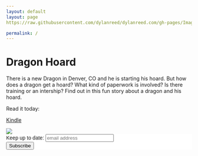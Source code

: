 ```yaml
---
layout: default
layout: page
https://raw.githubusercontent.com/dylanreed/dylanreed.com/gh-pages/Images/Squirrel-Stack.png

permalink: /
---
```

<h1> Dragon Hoard</h1>

<p>There is a new Dragon in Denver, CO and he is starting his hoard. But how does a dragon get a hoard? What kind of paperwork is involved? Is there training or an intership? Find out in this fun story about a dragon and his hoard. </p>

Read it today:

[Kindle](https://www.amazon.com/gp/product/B06XFF8X4X/ref=as_li_tl?ie=UTF8&tag=dylanreed06-20)


<a href = "https://www.amazon.com/gp/product/B06XFF8X4X/ref=as_li_tl?ie=UTF8&tag=dylanreed06-20">
<img src = "https://raw.githubusercontent.com/dylanreed/dylanreed.com/gh-pages/Images/dragon-hoard-mock.jpg" link = "https://www.amazon.com/gp/product/B06XFF8X4X/ref=as_li_tl?ie=UTF8&tag=dylanreed06-20">
</a> 


<!-- Begin MailChimp Signup Form -->
<link href="//cdn-images.mailchimp.com/embedcode/slim-081711.css" rel="stylesheet" type="text/css">
<style type="text/css">
	#mc_embed_signup{background:#fff; clear:left; font:14px Helvetica,Arial,sans-serif; }
	/* Add your own MailChimp form style overrides in your site stylesheet or in this style block.
	   We recommend moving this block and the preceding CSS link to the HEAD of your HTML file. */
</style>
<div id="mc_embed_signup">
<form action="//dylanreed.us12.list-manage.com/subscribe/post?u=aef49e9bc6220b93bcd835967&amp;id=82299a5c9f" method="post" id="mc-embedded-subscribe-form" name="mc-embedded-subscribe-form" class="validate" target="_blank" novalidate>
    <div id="mc_embed_signup_scroll">
	<label for="mce-EMAIL">Keep up to date:</label>
	<input type="email" value="" name="EMAIL" class="email" id="mce-EMAIL" placeholder="email address" required>
    <!-- real people should not fill this in and expect good things - do not remove this or risk form bot signups-->
    <div style="position: absolute; left: -5000px;" aria-hidden="true"><input type="text" name="b_aef49e9bc6220b93bcd835967_82299a5c9f" tabindex="-1" value=""></div>
    <div class="clear"><input type="submit" value="Subscribe" name="subscribe" id="mc-embedded-subscribe" class="button"></div>
    </div>
</form>
</div>

<!--End mc_embed_signup-->
